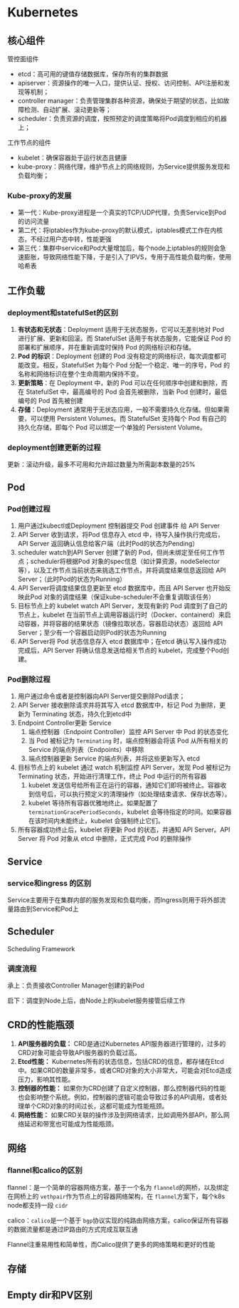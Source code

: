 # Kubernetes

## 核心组件

管控面组件

- etcd：高可用的键值存储数据库，保存所有的集群数据
- apiserver：资源操作的唯一入口，提供认证、授权、访问控制、API注册和发现等机制；
- controller manager：负责管理集群各种资源，确保处于期望的状态，比如故障检测、自动扩展、滚动更新等；
- scheduler：负责资源的调度，按照预定的调度策略将Pod调度到相应的机器上；

工作节点的组件

- kubelet：确保容器处于运行状态且健康
- kube-proxy：网络代理，维护节点上的网络规则，为Service提供服务发现和负载均衡；

### Kube-proxy的发展

- 第一代：Kube-proxy进程是一个真实的TCP/UDP代理，负责Service到Pod的访问流量
- 第二代：将iptables作为kube-proxy的默认模式，iptables模式工作在内核态，不经过用户态中转，性能更强
- 第三代：集群中service和Pod大量增加后，每个node上iptables的规则会急速膨胀，导致网络性能下降，于是引入了IPVS，专用于高性能负载均衡，使用哈希表

## 工作负载

### deployment和statefulSet的区别

1. **有状态和无状态**：Deployment 适用于无状态服务，它可以无差别地对 Pod 进行扩展、更新和回滚。而 StatefulSet 适用于有状态服务，它能保证 Pod 的部署和扩展顺序，并在重新调度时保持 Pod 的网络标识和存储。
2. **Pod 的标识**：Deployment 创建的 Pod 没有稳定的网络标识，每次调度都可能改变。相反，StatefulSet 为每个 Pod 分配一个稳定、唯一的序号，Pod 的名称和网络标识在整个生命周期内保持不变。
3. **更新策略**：在 Deployment 中，新的 Pod 可以在任何顺序中创建和删除，而在 StatefulSet 中，最高编号的 Pod 会首先被删除，当新 Pod 创建时，最低编号的 Pod 首先被创建
4. **存储**：Deployment 通常用于无状态应用，一般不需要持久化存储。但如果需要，可以使用 Persistent Volumes。而 StatefulSet 支持每个 Pod 有自己的持久化存储，即每个 Pod 可以绑定一个单独的 Persistent Volume。

### deployment创建更新的过程

更新：滚动升级，最多不可用和允许超过数量为所需副本数量的25%

## Pod

### Pod创建过程

1. 用户通过kubectl或Deployment 控制器提交 Pod 创建事件 给 API Server
2. API Server 收到请求，将Pod 信息存入 etcd 中，待写入操作执行完成后，API Server 返回确认信息给客户端（此时Pod的状态为Pending）
3. scheduler watch到API Server 创建了新的 Pod，但尚未绑定至任何工作节点；scheduler将根据Pod 对象的spec信息（如计算资源，nodeSelector等），以及工作节点当前状态来挑选工作节点，并将调度结果信息返回给 API Server；（此时Pod的状态为Running）
4. API Server将调度结果信息更新至 etcd 数据库中，而且 API Server 也开始反映此Pod 对象的调度结果（保证kube-scheduler不会重复调取该任务）
5. 目标节点上的 kubelet watch  API Server，发现有新的 Pod 调度到了自己的节点上，kubelet 在当前节点上调用容器运行时（Docker、containerd）来启动容器，并将容器的结果状态（镜像拉取状态，容器启动状态）返回给 API Server；至少有一个容器启动则Pod的状态为Running
6. API Server将 Pod 状态信息存入 etcd 数据库中；在etcd 确认写入操作成功完成后，API Server 将确认信息发送给相关节点的 kubelet，完成整个Pod创建。

### Pod删除过程

1. 用户通过命令或者是控制器向API Server提交删除Pod请求；
2. API Server 接收删除请求并将其写入 etcd 数据库中，标记 Pod 为删除，更新为 Terminating 状态，持久化到etcd中
3. Endpoint Controller更新 Service
   1. 端点控制器（Endpoint Controller）监控 API Server 中 Pod 的状态变化
   2. 当 Pod 被标记为 `Terminating` 时，端点控制器会将该 Pod 从所有相关的 Service 的端点列表（Endpoints）中移除
   3. 端点控制器更新 Service 的端点列表，并将这些更新写入 etcd
4. 目标节点上的 kubelet 通过 watch 机制监控 API Server，发现 Pod 被标记为 Terminating 状态，开始进行清理工作，终止 Pod 中运行的所有容器
   1. kubelet 发送信号给所有正在运行的容器，通知它们即将被终止。容器收到信号后，可以执行预定义的清理操作（如处理结束请求、保存状态等）。
   2. kubelet 等待所有容器优雅地终止。如果配置了 `terminationGracePeriodSeconds`，kubelet 会等待指定的时间。如果容器在该时间内未能终止，kubelet 会强制终止它们。
5. 所有容器成功终止后，kubelet 将更新 Pod 的状态，并通知 API Server。API Server 将 Pod 对象从 etcd 中删除，正式完成 Pod 的删除操作

## Service

### service和ingress 的区别

Service主要用于在集群内部的服务发现和负载均衡，而Ingress则用于将外部流量路由到Service和Pod上

## Scheduler

Scheduling Framework

### 调度流程

承上：负责接收Controller Manager创建的新Pod

启下：调度到Node上后，由Node上的kubelet服务接管后续工作

## CRD的性能瓶颈

1. **API服务器的负载：** CRD是通过Kubernetes API服务器进行管理的，过多的CRD对象可能会导致API服务器的负载过高。
2. **Etcd性能：** Kubernetes所有的状态信息，包括CRD的信息，都存储在Etcd中。如果CRD的数量非常多，或者CRD对象的大小非常大，可能会对Etcd造成压力，影响其性能。
3. **控制器的性能：** 如果你为CRD创建了自定义控制器，那么控制器代码的性能也会影响整个系统。例如，控制器的逻辑可能会导致过多的API调用，或者处理单个CRD对象的时间过长，这都可能成为性能瓶颈。
4. **网络性能：** 如果CRD关联的操作涉及到网络请求，比如调用外部API，那么网络延迟和带宽也可能成为性能瓶颈。

## 网络

### flannel和calico的区别

flannel：是一个简单的容器网络方案，基于一个名为 `flanneld`的网桥，以及绑定在网桥上的 `vethpair`作为节点上的容器网络架构，在 `flannel`方案下，每个k8s node都支持一段 `cidr`

calico：`calico`是一个基于 `bgp`协议实现的纯路由网络方案，calico保证所有容器的数据流量都是通过IP路由的方式完成互联互通

Flannel注重易用性和简单性，而Calico提供了更多的网络策略和更好的性能

## 存储

## Empty dir和PV区别
